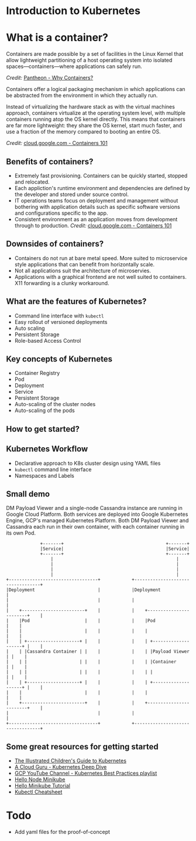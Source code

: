 # Introduction to Kubernetes

# What is a container?
Containers are made possible by a set of facilities in the Linux Kernel that allow lightweight partitioning of a host operating system into isolated spaces—containers—where applications can safely run.

_Credit:_ [Pantheon - Why Containers?](https://pantheon.io/platform/why-containers)

Containers offer a logical packaging mechanism in which applications can be abstracted from the environment in which they actually run. 

Instead of virtualizing the hardware stack as with the virtual machines approach, containers virtualize at the operating system level, with multiple containers running atop the OS kernel directly. This means that containers are far more lightweight: they share the OS kernel, start much faster, and use a fraction of the memory compared to booting an entire OS.

_Credit:_ [cloud.google.com - Containers 101](https://cloud.google.com/containers/)

## Benefits of containers?
* Extremely fast provisioning. Containers can be quickly started, stopped and relocated.
* Each appliction's runtime environment and dependencies are defined by the developer and stored under source control.  
* IT operations teams focus on deployment and management without bothering with application details such as specific software versions and configurations specific to the app.
* Consistent environment as an application moves from development through to production.
_Credit:_ [cloud.google.com - Containers 101](https://cloud.google.com/containers/)

## Downsides of containers?
* Containers do not run at bare metal speed.  More suited to microservice style applications that can benefit from horizontally scale.
* Not all applications suit the architecture of microservies.
* Applications with a graphical frontend are not well suited to containers.  X11 forwarding is a clunky workaround. 


## What are the features of Kubernetes?
* Command line interface with `kubectl`
* Easy rollout of versioned deployments 
* Auto scaling
* Persistent Storage
* Role-based Access Control

## Key concepts of Kubernetes
* Container Registry
* Pod
* Deployment
* Service
* Persistent Storage
* Auto-scaling of the cluster nodes
* Auto-scaling of the pods

## How to get started?

## Kubernetes Workflow
* Declarative approach to K8s cluster design using YAML files  
* `kubectl` command line interface
* Namespaces and Labels

## Small demo
DM Payload Viewer and a single-node Cassandra instance are running in Google Cloud Platform.
Both services are deployed into Google Kubernetes Engine, GCP's managed Kubernetes Platform.
Both DM Payload Viewer and Cassandra each run in their own container, with each container running in its own Pod.

```
             +-------+                                       +-------+
             |Service|                                       |Service|
             +-------+                                       +-------+
                 |                                               |
                 |                                               |
                 |                                               |
                 |                                               |
+----------------------------------+            +----------------------------------+
|Deployment                        |            |Deployment                        |
|                                  |            |                                  |
|    +------------------------+    |            |    +------------------------+    |
|    |Pod                     |    |            |    |Pod                     |    |
|    |                        |    |            |    |                        |    |
|    | +--------------------+ |    |            |    | +--------------------+ |    |
|    | |Cassandra Container | |    |            |    | |Payload Viewer      | |    |
|    | |                    | |    |            |    | |Container           | |    |
|    | |                    | |    |            |    | |                    | |    |
|    | +--------------------+ |    |            |    | +--------------------+ |    |
|    |                        |    |            |    |                        |    |
|    +------------------------+    |            |    +------------------------+    |
|                                  |            |                                  |
+----------------------------------+            +----------------------------------+
```


## Some great resources for getting started
* [The Illustrated Children's Guide to Kubernetes](https://www.youtube.com/watch?v=4ht22ReBjno)
* [A Cloud Guru - Kubernetes Deep Dive](https://acloud.guru/learn/kubernetes-deep-dive)
* [GCP YouTube Channel - Kubernetes Best Practices playlist](https://www.youtube.com/watch?v=wGz_cbtCiEA&list=PLIivdWyY5sqL3xfXz5xJvwzFW_tlQB_GB)
* [Hello Node Minikube](https://codelabs.developers.google.com/codelabs/cloud-hello-kubernetes/)
* [Hello Minikube Tutorial](https://kubernetes.io/docs/tutorials/hello-minikube/#create-your-node-js-application)
* [Kubectl Cheatsheet](https://kubernetes.io/docs/reference/kubectl/cheatsheet/)


# Todo
* Add yaml files for the proof-of-concept

